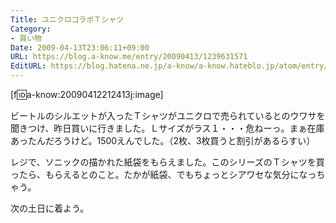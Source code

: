 ```yaml
---
Title: ユニクロコラボＴシャツ
Category:
- 買い物
Date: 2009-04-13T23:06:11+09:00
URL: https://blog.a-know.me/entry/20090413/1239631571
EditURL: https://blog.hatena.ne.jp/a-know/a-know.hateblo.jp/atom/entry/12921228815727980118
---
```



[f:id:a-know:20090412212413j:image]

ビートルのシルエットが入ったＴシャツがユニクロで売られているとのウワサを聞きつけ、昨日買いに行きました。Ｌサイズがラス１・・・危ねーっ。まぁ在庫あったんだろうけど。1500えんでした。（2枚、3枚買うと割引があるらすい）

レジで、ソニックの描かれた紙袋をもらえました。このシリーズのＴシャツを買ったら、もらえるとのこと。たかが紙袋、でもちょっとシアワセな気分になっちゃう。

次の土日に着よう。
